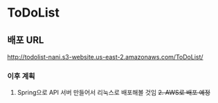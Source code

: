 # ToDoList

## 배포 URL
http://todolist-nani.s3-website.us-east-2.amazonaws.com/ToDoList/

### 이후 계획

1. Spring으로 API 서버 만들어서 리눅스로 배포해볼 것임
~~2. AWS로 배포 예정~~
